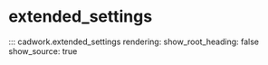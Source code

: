 # extended_settings

::: cadwork.extended_settings
    rendering:
        show_root_heading: false
        show_source: true

